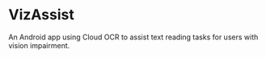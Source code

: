 # VizAssist
An Android app using Cloud OCR to assist text reading tasks for users with vision impairment.
